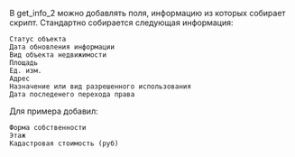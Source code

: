 В get_info_2 можно добавлять поля, информацию из которых собирает скрипт. Стандартно собирается следующая информация:

	Статус объекта
	Дата обновления информации
	Вид объекта недвижимости
	Площадь
	Ед. изм.
	Адрес
	Назначение или вид разрешенного использования
	Дата последенего перехода права

Для примера добавил:

	Форма собственности
	Этаж
  	Кадастровая стоимость (руб)
	
